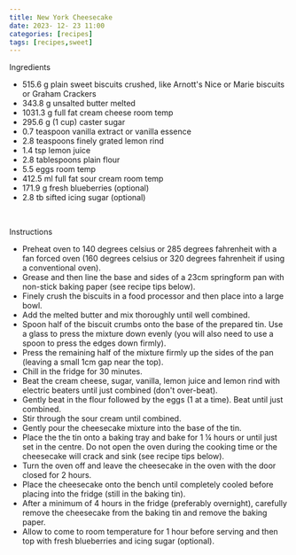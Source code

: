 ```yaml
--- 
title: New York Cheesecake
date: 2023- 12- 23 11:00
categories: [recipes]
tags: [recipes,sweet]
--- 
```


Ingredients
- 515.6 g plain sweet biscuits crushed, like Arnott's Nice or Marie biscuits or Graham Crackers
- 343.8 g unsalted butter melted
- 1031.3 g full fat cream cheese room temp
- 295.6 g (1 cup) caster sugar
- 0.7 teaspoon vanilla extract or vanilla essence
- 2.8 teaspoons finely grated lemon rind
- 1.4 tsp lemon juice
- 2.8 tablespoons plain flour
- 5.5 eggs room temp
- 412.5 ml full fat sour cream room temp
- 171.9 g fresh blueberries (optional)
- 2.8 tb sifted icing sugar (optional)


<br>

Instructions

- Preheat oven to 140 degrees celsius or 285 degrees fahrenheit with a fan forced oven (160 degrees celsius or 320 degrees fahrenheit if using a conventional oven).
- Grease and then line the base and sides of a 23cm springform pan with non-stick baking paper (see recipe tips below).
- Finely crush the biscuits in a food processor and then place into a large bowl.
- Add the melted butter and mix thoroughly until well combined.
- Spoon half of the biscuit crumbs onto the base of the prepared tin. Use a glass to press the mixture down evenly (you will also need to use a spoon to press the edges down firmly).
- Press the remaining half of the mixture firmly up the sides of the pan (leaving a small 1cm gap near the top).
- Chill in the fridge for 30 minutes.
- Beat the cream cheese, sugar, vanilla, lemon juice and lemon rind with electric beaters until just combined (don't over-beat).
- Gently beat in the flour followed by the eggs (1 at a time). Beat until just combined.
- Stir through the sour cream until combined.
- Gently pour the cheesecake mixture into the base of the tin.
- Place the the tin onto a baking tray and bake for 1 ¼ hours or until just set in the centre. Do not open the oven during the cooking time or the cheesecake will crack and sink (see recipe tips below).
- Turn the oven off and leave the cheesecake in the oven with the door closed for 2 hours.
- Place the cheesecake onto the bench until completely cooled before placing into the fridge (still in the baking tin).
- After a minimum of 4 hours in the fridge (preferably overnight), carefully remove the cheesecake from the baking tin and remove the baking paper.
- Allow to come to room temperature for 1 hour before serving and then top with fresh blueberries and icing sugar (optional).